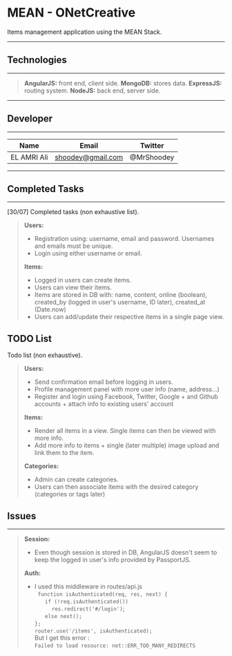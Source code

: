 MEAN - ONetCreative
===================

Items management application using the MEAN Stack.

----------

## Technologies
-------------

> **AngularJS:** front end, client side.
> **MongoDB:** stores data.
> **ExpressJS:** routing system.
> **NodeJS:** back end, server side.


----------

## Developer
-------------

|      Name     |        Email      |      Twitter    |
| ------------- | ----------------- | --------------- |
| EL AMRI Ali  	| shoodey@gmail.com | @MrShoodey      |


----------

## Completed Tasks
-------------

[30/07] Completed tasks (non exhaustive list).

> **Users:**
> 
> *   Registration using: username, email and password. Usernames and emails must be unique.
>*    Login using either username or email.
> 
> **Items:**
> 
> *   Logged in users can create items.
>*    Users can view their items.
> *   Items are stored in DB with: name, content, online (boolean), created_by (logged in user's username, ID later), created_at (Date.now)
> *   Users can add/update their respective items in a single page view.

## TODO List

Todo list (non exhaustive).
> **Users:**
> 
> *   Send confirmation email before logging in users.
> *    Profile management panel with more user info (name, address...)
> *    Register and login using Facebook, Twitter, Google + and Github accounts + attach info to existing users' account
> 
> **Items:**
> 
> *   Render all items in a view. Single items can then be viewed with more info.
> *   Add more info to items + single (later multiple) image upload and link them to the item.
> 
> **Categories:**
>
> *  Admin can create categories.
> * Users can then associate items with the desired category (categories or tags later)

## Issues
-------------

> **Session:**
> 
> *   Even though session is stored in DB, AngularJS doesn't seem to keep the logged in user's info provided by PassportJS.
>
> **Auth:**
> 
> *   I used this middleware in routes/api.js <br>
> ` function isAuthenticated(req, res, next) {`<br>
>&nbsp; &nbsp; &nbsp; `if (!req.isAuthenticated())` <br>
> &nbsp; &nbsp; &nbsp; &nbsp; &nbsp; `res.redirect('#/login')`;<br>
> &nbsp; &nbsp; &nbsp; `else next();`<br>
> `};`<br>
>`router.use('/items', isAuthenticated);` <br>
> But I get this error : <br>
>`Failed to load resource: net::ERR_TOO_MANY_REDIRECTS`<br>